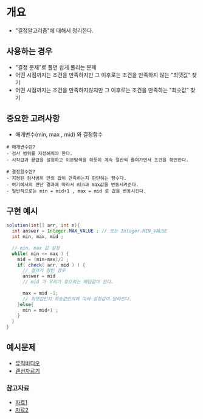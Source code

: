 # 개요 
- "결정알고리즘"에 대해서 정리한다. 

## 사용하는 경우
- "결정 문제"로 풀면 쉽게 풀리는 문제 
- 어떤 시점까지는 조건을 만족하지만 그 이후로는 조건을 만족하지 않는 "최댓값" 찾기
- 어떤 시점까지는 조건을 만족하지않지만 그 이후로는 조건을 만족하는 "최솟값" 찾기

## 중요한 고려사항
- 매개변수(min, max , mid) 와 결정함수
```
# 매개변수란?
- 검사 범위를 지정해줘야 한다. 
- 시작값과 끝값을 설정하고 이분탐색을 하듯이 계속 절반씩 줄여가면서 조건을 확인한다.
```
```
# 결정함수란?
- 지정된 검사범위 안의 값이 만족하는지 판단하는 함수다.
- 여기에서의 판단 결과에 따라서 min과 max값을 변동시켜준다. 
- 일반적으로는 min = mid+1 , max = mid 로 값을 변동시킨다. 
```

## 구현 예시 
```java
solution(int[] arr, int n){ 
  int answer = Integer.MAX_VALUE ; // 또는 Integer.MIN_VALUE 
  int min, max, mid ; 
  
  // min, max 값 설정 
  while( min <= max ) { 
    mid = (min+max)/2 ; 
    if( check( arr, mid ) ) { 
      // 결과가 참인 경우
      answer = mid
      // mid 가 우리가 찾으려는 해답값이 된다. 
      
      max = mid -1; 
      // 최댓값인지 최솟값인지에 따라 설정값이 달라진다. 
    }else{
      min = mid+1 ; 
    }
  }
}
```


## 예시문제 
- [뮤직비디오](https://cote.inflearn.com/contest/10/problem/06-09)
- [랜선자르기](https://www.acmicpc.net/problem/1654) 


### 참고자료 
- [자료1](https://m42-orion.tistory.com/70)
- [자료2](https://happyobo.github.io/%EC%95%8C%EA%B3%A0%EB%A6%AC%EC%A6%98/%EC%9D%B4%EB%B6%84%ED%83%90%EC%83%89/c++/algorithm0108-post/)
